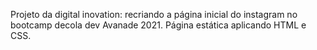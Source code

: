 Projeto da digital inovation: recriando a página inicial do instagram no bootcamp decola dev Avanade 2021. Página estática aplicando HTML e CSS.

